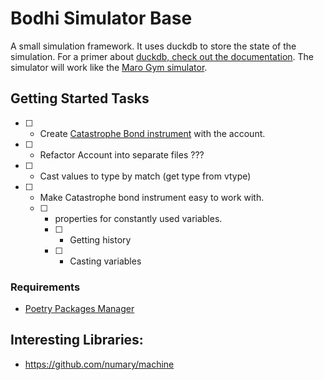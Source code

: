 # Bodhi Simulator Base

A small simulation framework. It uses duckdb to store the state of the simulation. For a primer about [duckdb, check out the documentation](https://duckdb.org/). The simulator will work like the [Maro Gym simulator](https://maro.readthedocs.io/en/).





## Getting Started Tasks

- [ ] - Create [Catastrophe Bond instrument](https://youtu.be/QfWvrpJgPPo) with the account.
- [ ] - Refactor Account into separate files ???
- [ ] - Cast values to type by match (get type from vtype) 
- [ ] - Make Catastrophe bond instrument easy to work with. 
  - [ ] - properties for constantly used variables.
    - [ ] - Getting history
    - [ ] - Casting variables

### Requirements

- [Poetry Packages Manager](https://python-poetry.org/) 


## Interesting Libraries:

- https://github.com/numary/machine


